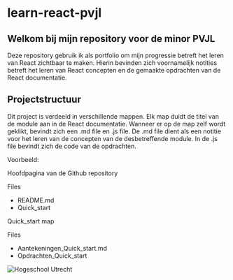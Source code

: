 ﻿# learn-react-pvjl

## Welkom bij mijn repository voor de minor PVJL

Deze repository gebruik ik als portfolio om mijn progressie betreft het leren van React zichtbaar te maken. Hierin bevinden zich voornamelijk notities betreft het leren van React concepten en de gemaakte opdrachten van de React documentatie.

## Projectstructuur

Dit project is verdeeld in verschillende mappen. Elk map duidt de titel van de module aan in de React documentatie. Wanneer er op de map zelf wordt geklikt, bevindt zich een .md file en .js file. De .md file dient als een notitie voor het leren van de concepten van de desbetreffende module. In de .js file bevindt zich de code van de opdrachten.

Voorbeeld:

Hoofdpagina van de Github repository

Files

- README.md
- Quick_start

Quick_start map

Files

- Aantekeningen_Quick_start.md
- Opdrachten_Quick_start

![Hogeschool Utrecht](https://pbs.twimg.com/profile_images/1375411064213549058/NMGQqeQs_400x400.png)
